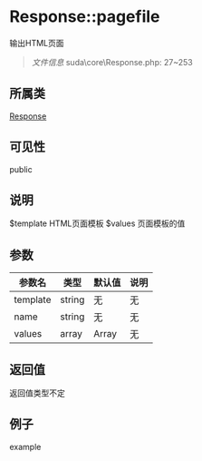 # Response::pagefile

输出HTML页面

> *文件信息* suda\core\Response.php: 27~253

## 所属类 

[Response](../Response.md)

## 可见性

 public 

## 说明

$template HTML页面模板
$values 页面模板的值


## 参数


| 参数名 | 类型 | 默认值 | 说明 |
|--------|-----|-------|-------|
| template |  string | 无 | 无 |
| name |  string | 无 | 无 |
| values |  array | Array | 无 |



## 返回值

返回值类型不定


## 例子

example